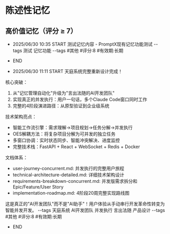 # 陈述性记忆

## 高价值记忆（评分 ≥ 7）

- 2025/06/30 10:35 START
测试记忆内容 - PromptX现有记忆功能测试 --tags 测试 记忆功能
--tags #其他 #评分:8 #有效期:长期
- END



- 2025/06/30 11:11 START
天庭系统完整重新设计完成！

核心突破：
1. 从"记忆管理自动化"升级为"言出法随的AI开发团队"
2. 实现真正的并发执行：用户一句话，多个Claude Code窗口同时工作
3. 完整的4阶段演进路径：从原型验证到企业级系统

技术架构亮点：
- 智能工作流引擎：需求理解→项目规划→任务分解→并发执行
- OES解耦方法：将复杂项目分解为可并发的独立任务
- 多窗口协调：实时状态同步、智能冲突解决、进度监控
- 完整技术栈：FastAPI + React + WebSocket + Redis + Docker

文档体系：
- user-journey-concurrent.md: 并发执行的完整用户旅程
- technical-architecture-detailed.md: 详细技术架构设计
- requirements-breakdown-concurrent.md: 并发版需求拆分和Epic/Feature/User Story
- implementation-roadmap.md: 4阶段20周完整实现路线图

这是真正的"AI开发团队"而不是"AI助手"！用户体验从手动串行开发革命性转变为智能并发开发。 --tags 天庭系统 AI开发团队 并发执行 言出法随 产品设计
--tags #其他 #评分:8 #有效期:长期
- END